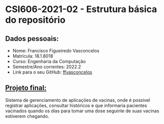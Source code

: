 # **CSI606-2021-02 - Estrutura básica do repositório**

## Dados pessoais:

- Nome: Francisco Figueiredo Vasconcelos
- Matrícula: 18.1.8018
- Curso: Engenharia da Computação
- Semestre/Ano correntes: 2022.2
- Link para o seu GitHub: [ffvasconcelos](https://github.com/ffvasconcelos)

## [Projeto final:](./Projeto/README.md)

Sistema de gerenciamento de aplicações de vacinas, onde é possível registrar aplicações, consultar históricos e que informaria pacientes vacinados quando os dias para tomar uma dose seguinte de suas vacinas estiverem chegando.
